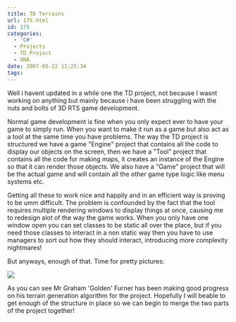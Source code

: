 ```yaml
---
title: TD Terrains
url: 175.html
id: 175
categories:
  - 'C#'
  - Projects
  - TD Project
  - XNA
date: 2007-05-22 11:25:34
tags:
---
```


Well i havent updated in a while one the TD project, not because I wasnt working on anything but mainly because i have been struggling with the nuts and bolts of 3D RTS game development. 
<!-- more -->
Normal game development is fine when you only expect ever to have your game to simply run. When you want to make it run as a game but also act as a tool at the same time you have problems. The way the TD project is structured we have a game &quot;Engine&quot; project that contains all the code to display our objects on the screen, then we have a &quot;Tool&quot; project that contains all the code for making maps, it creates an instance of the Engine so that it can render those objects. We also have a &quot;Game&quot; project that will be the actual game and will contain all the other game type logic like menu systems etc. 

Getting all these to work nice and happily and in an efficient way is proving to be umm difficult. The problem is confounded by the fact that the tool requires multiple rendering windows to display things at once, causing me to redesign alot of the way the game works. When you only have one window open you can set classes to be static all over the place, but if you need those classes to interact in a non static way then you have to use managers to sort out how they should interact, introducing more complexity nightmares!

But anyways, enough of that. Time for pretty pictures:

![](https://www.mikecann.co.uk/Work/TDProject/terrain01.jpg)

As you can see Mr Graham 'Golden' Furner has been making good progress on his terrain generation algorithm for the project. Hopefully I will beable to get enough of the structure in place so we can begin to merge the two parts of the project together!